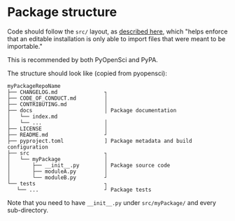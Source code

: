 # Package structure

Code should follow the `src/` layout, as [described here](https://packaging.python.org/en/latest/discussions/src-layout-vs-flat-layout/), which "helps enforce that an editable installation is only able to import files that were meant to be importable."

This is recommended by both PyOpenSci and PyPA.

The structure should look like (copied from pyopensci):
```
myPackageRepoName
├── CHANGELOG.md               ┐
├── CODE_OF_CONDUCT.md         │
├── CONTRIBUTING.md            │
├── docs                       │ Package documentation
│   └── index.md
│   └── ...                    │
├── LICENSE                    │
├── README.md                  ┘
├── pyproject.toml             ] Package metadata and build configuration
├── src                        ┐
│   └── myPackage              │
│       ├── __init__.py        │ Package source code
│       ├── moduleA.py         │
│       └── moduleB.py         ┘
└── tests                      ┐
   └── ...                     ┘ Package tests
```

Note that you need to have `__init__.py` under `src/myPackage/` and every sub-directory.
